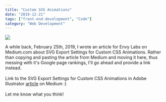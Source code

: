 ```yaml
---
title: "Custom SVG Animations"
date: "2019-12-21"
tags: ["front-end-development", "Code"]
category: "Web Development"
---
```


<img src="https://cdn-images-1.medium.com/max/2400/1*Mycg7xtgCBqY-2FoSlefZw.gif" class="featured-image">

A while back, February 25th, 2019, I wrote an article for Envy Labs on Medium.com about SVG Export Settings for Custom CSS Animations. Rather than copying and pasting the article from Medium and moving it here, thus messing with it's Google page rankings, I'll go ahead and provide a link instead.
<br>
<br>
Link to the SVG Export Settings for Custom CSS Animations in Adobe Illustrator <a href="https://blog.envylabs.com/svg-export-settings-for-custom-css-animations-adobe-illustrator-e106f77c6cb5" target="_blank" rel="noopenner noreferrer" class="is-gradient">article</a> on Medium :)
<br>
<br>
Let me know what you think!
